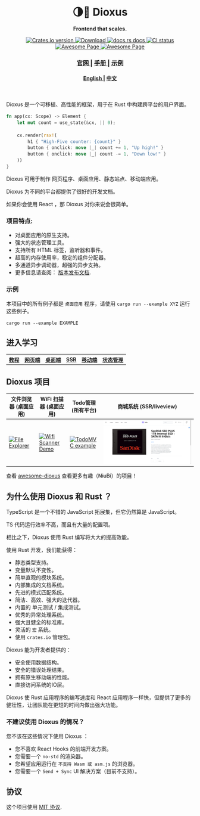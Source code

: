 <div align="center">
  <h1>🌗🚀 Dioxus</h1>
  <p>
    <strong>Frontend that scales.</strong>
  </p>
</div>

<div align="center">
  <!-- Crates version -->
  <a href="https://crates.io/crates/dioxus">
    <img src="https://img.shields.io/crates/v/dioxus.svg?style=flat-square"
    alt="Crates.io version" />
  </a>
  <!-- Downloads -->
  <a href="https://crates.io/crates/dioxus">
    <img src="https://img.shields.io/crates/d/dioxus.svg?style=flat-square"
      alt="Download" />
  </a>
  <!-- docs -->
  <a href="https://docs.rs/dioxus">
    <img src="https://img.shields.io/badge/docs-latest-blue.svg?style=flat-square"
      alt="docs.rs docs" />
  </a>
  <!-- CI -->
  <a href="https://github.com/jkelleyrtp/dioxus/actions">
    <img src="https://github.com/dioxuslabs/dioxus/actions/workflows/main.yml/badge.svg"
      alt="CI status" />
  </a>
</div>

<div align="center">
  <!--Awesome -->
  <a href="https://github.com/dioxuslabs/awesome-dioxus">
    <img src="https://cdn.rawgit.com/sindresorhus/awesome/d7305f38d29fed78fa85652e3a63e154dd8e8829/media/badge.svg" alt="Awesome Page" />
  </a>
  <!-- Discord -->
  <a href="https://discord.gg/XgGxMSkvUM">
    <img src="https://badgen.net/discord/members/XgGxMSkvUM" alt="Awesome Page" />
  </a>
</div>


<div align="center">
  <h3>
    <a href="https://dioxuslabs.com"> 官网 </a>
    <span> | </span>
    <a href="https://dioxuslabs.com/guide"> 手册 </a>
    <span> | </span>
    <a href="https://github.com/DioxusLabs/example-projects"> 示例 </a>
  </h3>
</div>

<div align="center">
  <h4>
    <a href="https://github.com/DioxusLabs/dioxus/blob/master/README.md"> English </a>
    <span> | </span>
    <a href="https://github.com/DioxusLabs/dioxus/blob/master/README.md"> 中文 </a>
  </h3>
</div>


<br/>

Dioxus 是一个可移植、高性能的框架，用于在 Rust 中构建跨平台的用户界面。

```rust
fn app(cx: Scope) -> Element {
    let mut count = use_state(&cx, || 0);

    cx.render(rsx!(
        h1 { "High-Five counter: {count}" }
        button { onclick: move |_| count += 1, "Up high!" }
        button { onclick: move |_| count -= 1, "Down low!" }
    ))
}
```

Dioxus 可用于制作 网页程序、桌面应用、静态站点、移动端应用。

Dioxus 为不同的平台都提供了很好的开发文档。

如果你会使用 React ，那 Dioxus 对你来说会很简单。 

### 项目特点:
- 对桌面应用的原生支持。
- 强大的状态管理工具。
- 支持所有 HTML 标签，监听器和事件。
- 超高的内存使用率，稳定的组件分配器。
- 多通道异步调动器，超强的异步支持。
- 更多信息请查阅： [版本发布文档](https://dioxuslabs.com/blog/introducing-dioxus/).

### 示例

本项目中的所有例子都是 `桌面应用` 程序，请使用 `cargo run --example XYZ` 运行这些例子。

```
cargo run --example EXAMPLE
```

## 进入学习

<table style="width:100%" align="center">
    <tr >
        <th><a href="https://dioxuslabs.com/guide/">教程</a></th>
        <th><a href="https://dioxuslabs.com/reference/web">网页端</a></th>
        <th><a href="https://dioxuslabs.com/reference/desktop/">桌面端</a></th>
        <th><a href="https://dioxuslabs.com/reference/ssr/">SSR</a></th>
        <th><a href="https://dioxuslabs.com/reference/mobile/">移动端</a></th>
        <th><a href="https://dioxuslabs.com/guide/concepts/managing_state.html">状态管理</a></th>
    <tr>
</table>


## Dioxus 项目

| 文件浏览器 (桌面应用)                                                                                                                                                        | WiFi 扫描器 (桌面应用)                                                                                                                                                                 | Todo管理 (所有平台)                                                                                                                                                 | 商城系统 (SSR/liveview)                                                                                                                                                 |
| ------------------------------------------------------------------------------------------------------------------------------------------------------------------------------- | -------------------------------------------------------------------------------------------------------------------------------------------------------------------------------------- | ----------------------------------------------------------------------------------------------------------------------------------------------------------------------- | ------------------------------------------------------------------------------------------------------------------------------------------------------------------------------------- |
| [![File Explorer](https://github.com/DioxusLabs/example-projects/raw/master/file-explorer/image.png)](https://github.com/DioxusLabs/example-projects/blob/master/file-explorer) | [![Wifi Scanner Demo](https://github.com/DioxusLabs/example-projects/raw/master/wifi-scanner/demo_small.png)](https://github.com/DioxusLabs/example-projects/blob/master/wifi-scanner) | [![TodoMVC example](https://github.com/DioxusLabs/example-projects/raw/master/todomvc/example.png)](https://github.com/DioxusLabs/example-projects/blob/master/todomvc) | [![E-commerce Example](https://github.com/DioxusLabs/example-projects/raw/master/ecommerce-site/demo.png)](https://github.com/DioxusLabs/example-projects/blob/master/ecommerce-site) |


查看 [awesome-dioxus](https://github.com/DioxusLabs/awesome-dioxus) 查看更多有趣（~~NiuBi~~）的项目！

## 为什么使用 Dioxus 和 Rust ？

TypeScript 是一个不错的 JavaScript 拓展集，但它仍然算是 JavaScript。

TS 代码运行效率不高，而且有大量的配置项。

相比之下，Dioxus 使用 Rust 编写将大大的提高效能。

使用 Rust 开发，我们能获得：

- 静态类型支持。
- 变量默认不变性。
- 简单直观的模块系统。
- 内部集成的文档系统。
- 先进的模式匹配系统。
- 简洁、高效、强大的迭代器。
- 内置的 单元测试 / 集成测试。
- 优秀的异常处理系统。
- 强大且健全的标准库。
- 灵活的 `宏` 系统。
- 使用 `crates.io` 管理包。

Dioxus 能为开发者提供的：

- 安全使用数据结构。
- 安全的错误处理结果。
- 拥有原生移动端的性能。
- 直接访问系统的IO层。

Dioxus 使 Rust 应用程序的编写速度和 React 应用程序一样快，但提供了更多的健壮性，让团队能在更短的时间内做出强大功能。

### 不建议使用 Dioxus 的情况？

您不该在这些情况下使用 Dioxus ：

- 您不喜欢 React Hooks 的前端开发方案。
- 您需要一个 `no-std` 的渲染器。
- 您希望应用运行在 `不支持 Wasm 或 asm.js` 的浏览器。
- 您需要一个 `Send + Sync` UI 解决方案（目前不支持）。


## 协议

这个项目使用 [MIT 协议].

[MIT 协议]: https://github.com/dioxuslabs/dioxus/blob/master/LICENSE
